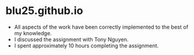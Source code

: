 # blu25.github.io

- All aspects of the work have been correctly implemented to the best of my knowledge.
- I discussed the assignment with Tony Nguyen.
- I spent approximately 10 hours completing the assignment.
